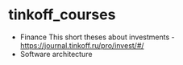 # tinkoff_courses
- Finance
This short theses about investments - https://journal.tinkoff.ru/pro/invest/#/
- Software architecture 
